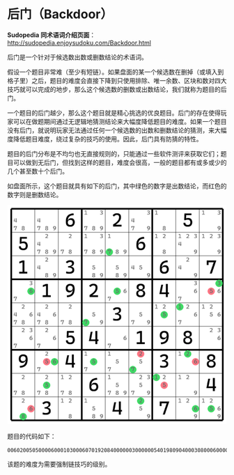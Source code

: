 # 后门（Backdoor）

**Sudopedia 同术语词介绍页面**：http://sudopedia.enjoysudoku.com/Backdoor.html

后门是一个针对于候选数出数或删数结论的术语词。

假设一个题目非常难（至少有短链）。如果盘面的某一个候选数在删掉（或填入到格子里）之后，题目的难度会直接下降到只使用排除、唯一余数、区块和数对四大技巧就可以完成的地步，那么这个候选数的删数或出数结论，我们就称为题目的后门。

一个题目的后门越少，那么这个题目就是精心挑选的优良题目。后门的存在使得玩家可以在做题期间通过无逻辑地猜测结论来大幅度降低题目的难度。如果一个题目没有后门，就说明玩家无法通过任何一个候选数的出数和删数结论的猜测，来大幅度降低题目难度，绕过复杂的技巧的使用。因此，后门具有防猜的特性。

题目的后门分布是不均匀也无直接规则的，只能通过一些软件测评来获取它们；题目可以做到无后门，但找到这样的题目，难度会很高，一般的题目都有或多或少的几个甚至数十个后门。

如盘面所示，这个题目就具有如下的后门，其中绿色的数字是出数结论，而红色的数字则是删数结论。

![](pic/backdoor-sample.png)

题目的代码如下：

```
006020050500006000103000607019208400000030000005401980904000308000600004030040700
```

该题的难度为需要强制链技巧的级别。